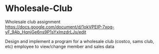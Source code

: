 # Wholesale-Club

Wholesale club assignment
https://docs.google.com/document/d/1okVPEIP-7xog-yF_9Ab_HqnjGe6ns9P1sYxlmzdrLJs/edit

Design and implement a program for a wholesale club (costco, sams club, etc) employee to view/change member and sales data
